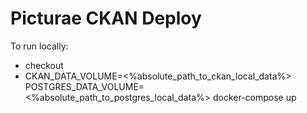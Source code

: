 # Picturae CKAN Deploy

To run locally:

- checkout
- CKAN_DATA_VOLUME=<%absolute_path_to_ckan_local_data%> POSTGRES_DATA_VOLUME=<%absolute_path_to_postgres_local_data%> docker-compose up


